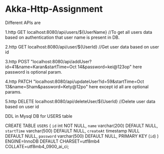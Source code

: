 # Akka-Http-Assignment


Different APIs are

1.http GET localhost:8080/api/users/${UserName} //To get all users data based on authentication that user name is present in DB. 

2.http GET localhost:8080/api/user/${UserId} //Get user data based on user id

3.http POST "localhost:8080/api/addUser?id=41&name=Karan&startTime=Oct 14&password=kei@123op" here password is optional param.

4.http PATCH "localhost:8080/api/updateUser?id=59&startTime=Oct 13&name=Sham&password=Kety@12po" here except id all are optional params.

5.http DELETE localhost:8080/api/deleteUser/${UserId} //Delete user data based on user id


DDL in Mysql DB for USERS table

CREATE TABLE `USERS` (
  `id` int NOT NULL,
  `name` varchar(200) DEFAULT NULL,
  `startTime` varchar(500) DEFAULT NULL,
  `createAt` timestamp NULL DEFAULT NULL,
  `password` varchar(500) DEFAULT NULL,
  PRIMARY KEY (`id`)
) ENGINE=InnoDB DEFAULT CHARSET=utf8mb4 COLLATE=utf8mb4_0900_ai_ci;

